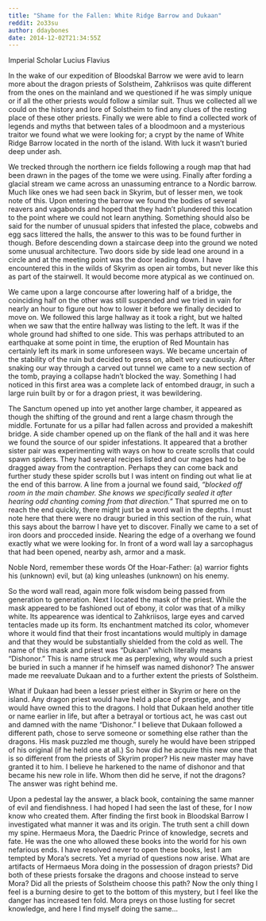 ```yaml
---
title: "Shame for the Fallen: White Ridge Barrow and Dukaan"
reddit: 2o33su
author: ddaybones
date: 2014-12-02T21:34:55Z
---
```


Imperial Scholar Lucius Flavius

In the wake of our expedition of Bloodskal Barrow we were avid to learn more about the dragon priests of Solstheim, Zahkriisos was quite different from the ones on the mainland and we questioned if he was simply unique or if all the other priests would follow a similar suit. Thus we collected all we could on the history and lore of Solstheim to find any clues of the resting place of these other priests. Finally we were able to find a collected work of legends and myths that between tales of a bloodmoon and a mysterious traitor we found what we were looking for; a crypt by the name of White Ridge Barrow located in the north of the island. With luck it wasn’t buried deep under ash.

We trecked through the northern ice fields following a rough map that had been drawn in the pages of the tome we were using. Finally after fording a glacial stream we came across an unassuming entrance to a Nordic barrow. Much like ones we had seen back in Skyrim, but of lesser men, we took note of this. Upon entering the barrow we found the bodies of several reavers and vagabonds and hoped that they hadn’t plundered this location to the point where we could not learn anything. Something should also be said for the number of unusual spiders that infested the place, cobwebs and egg sacs littered the halls, the answer to this was to be found further in though. Before descending down a staircase deep into the ground we noted some unusual architecture. Two doors side by side lead one around in a circle and at the meeting point was the door leading down. I have encountered this in the wilds of Skyrim as open air tombs, but never like this as part of the stairwell. It would become more atypical as we continued on. 

We came upon a large concourse after lowering half of a bridge, the coinciding half on the other was still suspended and we tried in vain for nearly an hour to figure out how to lower it before we finally decided to move on. We followed this large hallway as it took a right, but we halted when we saw that the entire hallway was listing to the left. It was if the whole ground had shifted to one side. This was perhaps attributed to an earthquake at some point in time, the eruption of Red Mountain has certainly left its mark in some unforeseen ways. We became uncertain of the stability of the ruin but decided to press on, albeit very cautiously. After snaking our way through a carved out tunnel we came to a new section of the tomb, praying a collapse hadn’t blocked the way. Something I had noticed in this first area was a complete lack of entombed draugr, in such a large ruin built by or for a dragon priest, it was bewildering. 

The Sanctum opened up into yet another large chamber, it appeared as though the shifting of the ground and rent a large chasm through the middle. Fortunate for us a pillar had fallen across and provided a makeshift bridge. A side chamber opened up on the flank of the hall and it was here we found the source of our spider infestations. It appeared that a brother sister pair was experimenting with ways on how to create scrolls that could spawn spiders. They had several recipes listed and our mages had to be dragged away from the contraption. Perhaps they can come back and further study these spider scrolls but I was intent on finding out what lie at the end of this barrow. A line from a journal we found said, *“blocked off room in the main chamber. She knows we specifically sealed it after hearing odd chanting coming from that direction.”* That spurred me on to reach the end quickly, there might just be a word wall in the depths. I must note here that there were no draugr buried in this section of the ruin, what this says about the barrow I have yet to discover. Finally we came to a set of iron doors and procceded inside. Nearing the edge of a overhang we found exactly what we were looking for. In front of a word wall lay a sarcophagus that had been opened, nearby ash, armor and a mask.

Noble Nord, remember these words Of the Hoar-Father: (a) warrior fights his (unknown) evil, but (a) king unleashes (unknown) on his enemy.

So the word wall read, again more folk wisdom being passed from generation to generation. Next I located the mask of the priest. While the mask appeared to be fashioned out of ebony, it color was that of a milky white. Its appearence was identical to Zahkriisos, large eyes and carved tentacles made up its form. Its enchantment matched its color, whomever whore it would find that their frost incantations would multiply in damage and that they would be substantially shielded from the cold as well. The name of this mask and priest was “Dukaan” which literally means “Dishonor.” This is name struck me as perplexing, why would such a priest be buried in such a manner if he himself was named dishonor? The answer made me reevaluate Dukaan and to a further extent the priests of Solstheim. 

What if Dukaan had been a lesser priest either in Skyrim or here on the island. Any dragon priest would have held a place of prestige, and they would have owned this to the dragons. I hold that Dukaan held another title or name earlier in life, but after a betrayal or tortious act, he was cast out and damned with the name “Dishonor.” I believe that Dukaan followed a different path, chose to serve someone or something else rather than the dragons. His mask puzzled me though, surely he would have been stripped of his original (if he held one at all.) So how did he acquire this new one that is so different from the priests of Skyrim proper? His new master may have granted it to him. I believe he harkened to the name of dishonor and that became his new role in life. Whom then did he serve, if not the dragons? The answer was right behind me.

Upon a pedestal lay the answer, a black book, containing the same manner of evil and fiendishness. I had hoped I had seen the last of these, for I now know who created them. After finding the first book in Bloodskal Barrow I investigated what manner it was and its origin. The truth sent a chill down my spine. Hermaeus Mora, the Daedric Prince of knowledge, secrets and fate. He was the one who allowed these books into the world for his own nefarious ends. I have resolved never to open these books, lest I am tempted by Mora’s secrets. Yet a myriad of questions now arise. What are artifacts of Hermaeus Mora doing in the possession of dragon priests? Did both of these priests forsake the dragons and choose instead to serve Mora? Did all the priests of Solstheim choose this path? Now the only thing I feel is a burning desire to get to the bottom of this mystery, but I feel like the danger has increased ten fold. Mora preys on those lusting for secret knowledge, and here I find myself doing the same... 
